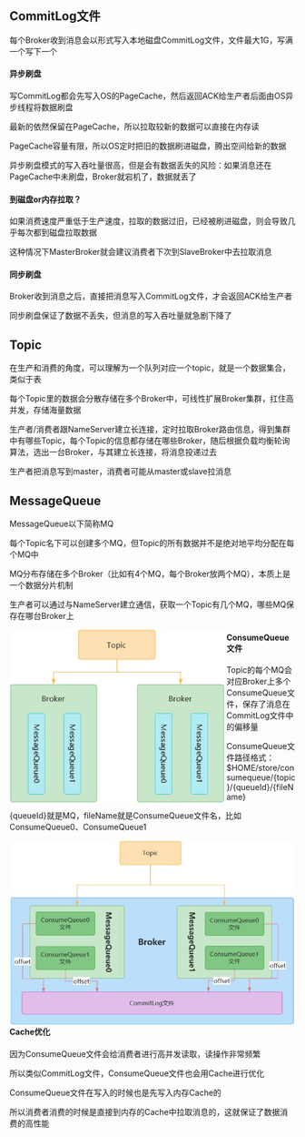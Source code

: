 ## CommitLog文件

每个Broker收到消息会以形式写入本地磁盘CommitLog文件，文件最大1G，写满一个写下一个

#### 异步刷盘

写CommitLog都会先写入OS的PageCache，然后返回ACK给生产者后面由OS异步线程将数据刷盘

最新的依然保留在PageCache，所以拉取较新的数据可以直接在内存读

PageCache容量有限，所以OS定时把旧的数据刷进磁盘，腾出空间给新的数据

异步刷盘模式的写入吞吐量很高，但是会有数据丢失的风险：如果消息还在PageCache中未刷盘，Broker就宕机了，数据就丢了



#### 到磁盘or内存拉取？

如果消费速度严重低于生产速度，拉取的数据过旧，已经被刷进磁盘，则会导致几乎每次都到磁盘拉取数据

这种情况下MasterBroker就会建议消费者下次到SlaveBroker中去拉取消息



#### 同步刷盘

Broker收到消息之后，直接把消息写入CommitLog文件，才会返回ACK给生产者

同步刷盘保证了数据不丢失，但消息的写入吞吐量就急剧下降了









## Topic

在生产和消费的角度，可以理解为一个队列对应一个topic，就是一个数据集合，类似于表

每个Topic里的数据会分散存储在多个Broker中，可线性扩展Broker集群，扛住高并发，存储海量数据

生产者/消费者跟NameServer建立长连接，定时拉取Broker路由信息，得到集群中有哪些Topic，每个Topic的信息都存储在哪些Broker，随后根据负载均衡轮询算法，选出一台Broker，与其建立长连接，将消息投递过去

生产者把消息写到master，消费者可能从master或slave拉消息









## MessageQueue

MessageQueue以下简称MQ

每个Topic名下可以创建多个MQ，但Topic的所有数据并不是绝对地平均分配在每个MQ中

MQ分布存储在多个Broker（比如有4个MQ，每个Broker放两个MQ），本质上是一个数据分片机制

生产者可以通过与NameServer建立通信，获取一个Topic有几个MQ，哪些MQ保存在哪台Broker上

<img src=".\pic\Topic分片.jpg" style="zoom:80%; float:left" />



#### ConsumeQueue文件

Topic的每个MQ会对应Broker上多个ConsumeQueue文件，保存了消息在CommitLog文件中的偏移量

ConsumeQueue文件路径格式：$HOME/store/consumequeue/{topic}/{queueId}/{fileName}

{queueId}就是MQ，fileName就是ConsumeQueue文件名，比如ConsumeQueue0、ConsumeQueue1

<img src=".\pic\ConsumeQueue存储.jpg" style="zoom:80%; float:left" />

​	

#### Cache优化

因为ConsumeQueue文件会给消费者进行高并发读取，读操作非常频繁

所以类似CommitLog文件，ConsumeQueue文件也会用Cache进行优化

ConsumeQueue文件在写入的时候也是先写入内存Cache的

所以消费者消费的时候是直接到内存的Cache中拉取消息的，这就保证了数据消费的高性能

